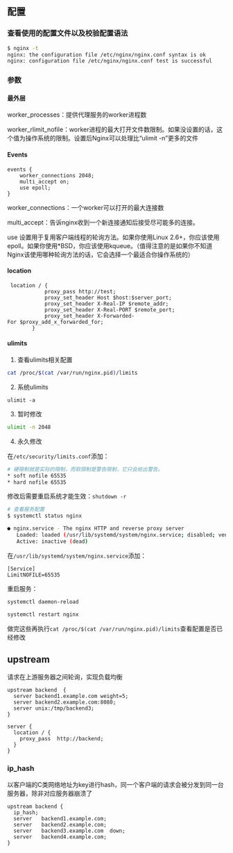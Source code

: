 
## 配置

### 查看使用的配置文件以及校验配置语法

```sh
$ nginx -t
nginx: the configuration file /etc/nginx/nginx.conf syntax is ok
nginx: configuration file /etc/nginx/nginx.conf test is successful
```

### 参数

####  最外层

worker_processes：提供代理服务的worker进程数

worker_rlimit_nofile：worker进程的最大打开文件数限制。如果没设置的话，这个值为操作系统的限制。设置后Nginx可以处理比“ulimit -n”更多的文件

#### Events

```nginx
events { 
    worker_connections 2048; 
    multi_accept on; 
    use epoll; 
} 
```

worker_connections：一个worker可以打开的最大连接数

multi_accept：告诉nginx收到一个新连接通知后接受尽可能多的连接。

use 设置用于复用客户端线程的轮询方法。如果你使用Linux 2.6+，你应该使用epoll。如果你使用*BSD，你应该使用kqueue。（值得注意的是如果你不知道Nginx该使用哪种轮询方法的话，它会选择一个最适合你操作系统的）

#### location

```nginx
 location / {
            proxy_pass http://test;
            proxy_set_header Host $host:$server_port;
            proxy_set_header X-Real-IP $remote_addr;
            proxy_set_header X-Real-PORT $remote_port;
            proxy_set_header X-Forwarded-For $proxy_add_x_forwarded_for;
        }
```

#### ulimits

1. 查看ulimits相关配置

```sh
cat /proc/$(cat /var/run/nginx.pid)/limits
```

2. 系统ulimits

```
ulimit -a
```

3. 暂时修改

```sh
ulimit -n 2048
```

4. 永久修改

在`/etc/security/limits.conf`添加：

```sh
# 硬限制就是实际的限制，而软限制是警告限制，它只会给出警告。
* soft nofile 65535
* hard nofile 65535
```
修改后需要重启系统才能生效：`shutdown -r`


```sh
# 查看服务配置
$ systemctl status nginx

● nginx.service - The nginx HTTP and reverse proxy server
   Loaded: loaded (/usr/lib/systemd/system/nginx.service; disabled; vendor preset: disabled)
   Active: inactive (dead)
```

在`/usr/lib/systemd/system/nginx.service`添加：
```
[Service]
LimitNOFILE=65535
```

重启服务：

```sh
systemctl daemon-reload

systemctl restart nginx
```

做完这些再执行`cat /proc/$(cat /var/run/nginx.pid)/limits`查看配置是否已经修改




## upstream

请求在上游服务器之间轮询，实现负载均衡

```nginx
upstream backend  {
  server backend1.example.com weight=5;
  server backend2.example.com:8080;
  server unix:/tmp/backend3;
}
 
server {
  location / {
    proxy_pass  http://backend;
  }
}
```

### ip_hash

以客户端的C类网络地址为key进行hash，同一个客户端的请求会被分发到同一台服务器，除非对应服务器崩溃了

```nginx
upstream backend {
  ip_hash;
  server   backend1.example.com;
  server   backend2.example.com;
  server   backend3.example.com  down;
  server   backend4.example.com;
}

```